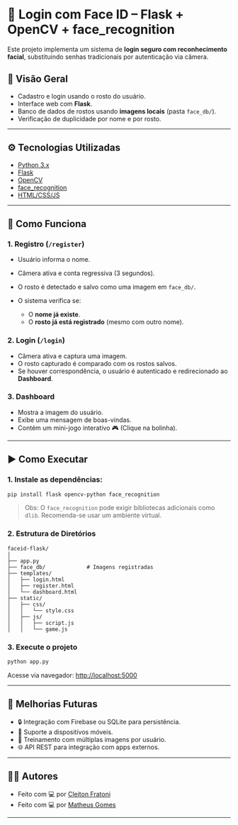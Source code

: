# 🔐 Login com Face ID – Flask + OpenCV + face\_recognition

Este projeto implementa um sistema de **login seguro com reconhecimento facial**, substituindo senhas tradicionais por autenticação via câmera.

## 📸 Visão Geral

* Cadastro e login usando o rosto do usuário.
* Interface web com **Flask**.
* Banco de dados de rostos usando **imagens locais** (pasta `face_db/`).
* Verificação de duplicidade por nome e por rosto.

---

## ⚙️ Tecnologias Utilizadas

* [Python 3.x](https://www.python.org/)
* [Flask](https://flask.palletsprojects.com/)
* [OpenCV](https://opencv.org/)
* [face\_recognition](https://github.com/ageitgey/face_recognition)
* [HTML/CSS/JS](https://developer.mozilla.org/pt-BR/docs/Web/HTML)

---

## 🧠 Como Funciona

### 1. Registro (`/register`)

* Usuário informa o nome.
* Câmera ativa e conta regressiva (3 segundos).
* O rosto é detectado e salvo como uma imagem em `face_db/`.
* O sistema verifica se:

  * O **nome já existe**.
  * O **rosto já está registrado** (mesmo com outro nome).

### 2. Login (`/login`)

* Câmera ativa e captura uma imagem.
* O rosto capturado é comparado com os rostos salvos.
* Se houver correspondência, o usuário é autenticado e redirecionado ao **Dashboard**.

### 3. Dashboard

* Mostra a imagem do usuário.
* Exibe uma mensagem de boas-vindas.
* Contém um mini-jogo interativo 🎮 (Clique na bolinha).

---

## ▶️ Como Executar

### 1. Instale as dependências:

```bash
pip install flask opencv-python face_recognition
```

> Obs: O `face_recognition` pode exigir bibliotecas adicionais como `dlib`. Recomenda-se usar um ambiente virtual.

### 2. Estrutura de Diretórios

```
faceid-flask/
│
├── app.py
├── face_db/             # Imagens registradas
├── templates/
│   ├── login.html
│   ├── register.html
│   └── dashboard.html
├── static/
│   ├── css/
│   │   └── style.css
│   ├── js/
│   │   ├── script.js
│   │   └── game.js
```

### 3. Execute o projeto

```bash
python app.py
```

Acesse via navegador: [http://localhost:5000](http://localhost:5000)

---

## 📌 Melhorias Futuras

* 🔒 Integração com Firebase ou SQLite para persistência.
* 📱 Suporte a dispositivos móveis.
* 🧠 Treinamento com múltiplas imagens por usuário.
* 🌐 API REST para integração com apps externos.

---

## 🧑‍💻 Autores

- Feito com 💻 por [Cleiton Fratoni](https://github.com/cleitonfratoni)
- Feito com 💻 por [Matheus Gomes](https://github.com/mathgoms02)

---

